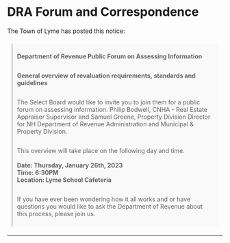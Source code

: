 # DRA Forum and Correspondence

<style>
  blockquote {
  background: #f9f9f9;
  border-left: 3px solid #ccc;
  margin: 1.5em 10px;
  padding: 0.5em 10px;
}
blockquote p {
  display: inline-block;
}
  </style>

The Town of Lyme has posted this notice:

> **Department of Revenue Public Forum on Assessing Information**
>
> **General overview of revaluation requirements, standards and guidelines**
>
> The Select Board would like to invite you to join them for a public forum on assessing information. Philip Bodwell, CNHA - Real Estate Appraiser Supervisor and Samuel Greene, Property Division Director for NH Department of Revenue Administration and Municipal & Property Division.
>
> This overview will take place on the following day and time. \
> \
> **Date: Thursday, January 26th, 2023**\
> **Time: 6:30PM**\
> **Location: Lyme School Cafeteria**
>
> If you have ever been wondering how it all works and or have questions you would like to ask the Department of Revenue about this process, please join us.

---
